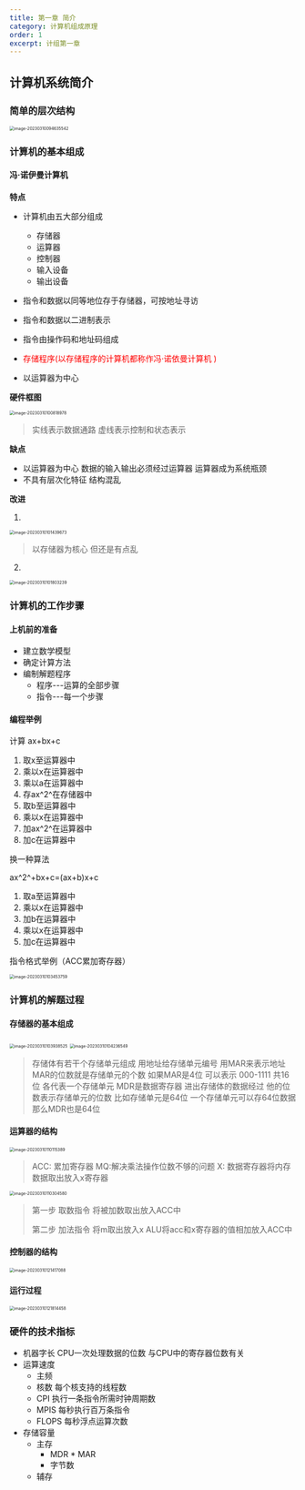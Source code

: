 ```yaml
---
title: 第一章 简介
category: 计算机组成原理
order: 1
excerpt: 计组第一章
---
```



##  计算机系统简介

### 简单的层次结构

<img src="/imgs/image-20230310094635542.png" alt="image-20230310094635542" style="zoom:50%;" />

### 计算机的基本组成

#### **冯·诺伊曼计算机**

**特点**

- 计算机由五大部分组成

  - 存储器
  - 运算器
  - 控制器
  - 输入设备
  - 输出设备

- 指令和数据以同等地位存于存储器，可按地址寻访

-  指令和数据以二进制表示

- 指令由操作码和地址码组成

- <p style='color:red'>存储程序(以存储程序的计算机都称作冯·诺依曼计算机
  )</p>

- 以运算器为中心

**硬件框图**

<img src="/imgs/image-20230310100818978.png" alt="image-20230310100818978" style="zoom:50%;" />

> 实线表示数据通路 虚线表示控制和状态表示

**缺点**

- 以运算器为中心 数据的输入输出必须经过运算器  运算器成为系统瓶颈
- 不具有层次化特征 结构混乱

**改进**

1.

<img src="/imgs/image-20230310101439673.png" alt="image-20230310101439673" style="zoom: 50%;" />

> 以存储器为核心   但还是有点乱

2.

<img src="/imgs/image-20230310101803239.png" alt="image-20230310101803239" style="zoom:50%;" />

### 计算机的工作步骤

#### 上机前的准备

- 建立数学模型
- 确定计算方法
- 编制解题程序
  - 程序---运算的全部步骤
  - 指令---每一个步骤

#### 编程举例

计算 	ax+bx+c

1.	取x至运算器中
2.	乘以x在运算器中
3.	乘以a在运算器中
4.	存ax^2^在存储器中
5.	取b至运算器中
6.	乘以x在运算器中
7.	加ax^2^在运算器中
8.	加c在运算器中

换一种算法

ax^2^+bx+c=(ax+b)x+c

1. 取a至运算器中
2. 乘以x在运算器中
3. 加b在运算器中
4. 乘以x在运算器中
5. 加c在运算器中

指令格式举例（ACC累加寄存器）

<img src="/imgs/image-20230310103453759.png" alt="image-20230310103453759" style="zoom:50%;" />

### 计算机的解题过程

#### 存储器的基本组成

<img src="/imgs/image-20230310103938525.png" alt="image-20230310103938525" style="zoom:50%;" />

<img src="/imgs/image-20230310104236549.png" alt="image-20230310104236549" style="zoom:50%;" />

> 存储体有若干个存储单元组成 用地址给存储单元编号  用MAR来表示地址 MAR的位数就是存储单元的个数 如果MAR是4位  可以表示 000-1111 共16位  各代表一个存储单元  MDR是数据寄存器  进出存储体的数据经过 他的位数表示存储单元的位数  比如存储单元是64位  一个存储单元可以存64位数据  那么MDR也是64位

#### 运算器的结构

<img src="/imgs/image-20230310110115389.png" alt="image-20230310110115389" style="zoom:50%;" />

>ACC: 累加寄存器  MQ:解决乘法操作位数不够的问题 X: 数据寄存器将内存数据取出放入x寄存器

<img src="/imgs/image-20230310110304580.png" alt="image-20230310110304580" style="zoom:50%;" />

> 第一步 取数指令 将被加数取出放入ACC中
>
> 第二步 加法指令 将m取出放入x ALU将acc和x寄存器的值相加放入ACC中

#### 控制器的结构

<img src="/imgs/image-20230310121417088.png" alt="image-20230310121417088" style="zoom:50%;" />

#### 运行过程

<img src="/imgs/image-20230310121814458.png" alt="image-20230310121814458" style="zoom:50%;" />

### 硬件的技术指标

- 机器字长  CPU一次处理数据的位数  与CPU中的寄存器位数有关
- 运算速度
  - 主频
  - 核数  每个核支持的线程数
  - CPI  执行一条指令所需时钟周期数
  - MPIS  每秒执行百万条指令
  - FLOPS 每秒浮点运算次数
- 存储容量
  - 主存
    - MDR * MAR
    - 字节数
  - 辅存